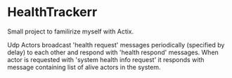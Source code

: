 # HealthTrackerr

Small project to familirize myself with Actix.

Udp Actors broadcast 'health request' messages periodically (specified by delay) to each other and respond with 'health respond' messages.
When actor is requested with 'system health info request' it responds with message containing list of alive actors in the system.
